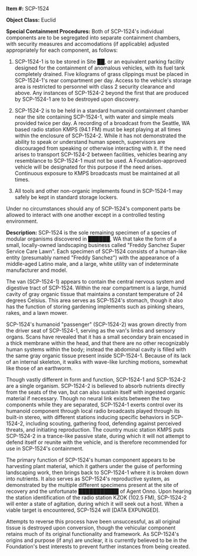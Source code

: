 **Item #:** SCP-1524

**Object Class:** Euclid

**Special Containment Procedures:** Both of SCP-1524's individual components are to be segregated into separate containment chambers, with security measures and accomodations (if applicable) adjusted appropriately for each component, as follows:

1) SCP-1524-1 is to be stored in Site ██, or an equivalent parking facility designed for the containment of anomalous vehicles, with its fuel tank completely drained. Five kilograms of grass clippings must be placed in SCP-1524-1's rear compartment per day. Access to the vehicle's storage area is restricted to personnel with class 2 security clearance and above. Any instances of SCP-1524-2 beyond the first that are produced by SCP-1524-1 are to be destroyed upon discovery.

2) SCP-1524-2 is to be held in a standard humanoid containment chamber near the site containing SCP-1524-1, with water and simple meals provided twice per day. A recording of a broadcast from the Seattle, WA based radio station KMPS (94.1 FM) must be kept playing at all times within the enclosure of SCP-1524-2. While it has not demonstrated the ability to speak or understand human speech, supervisors are discouraged from speaking or otherwise interacting with it. If the need arises to transport SCP-1524-2 between facilities, vehicles bearing any resemblance to SCP-1524-1 must not be used. A Foundation-approved vehicle will be designated for this purpose if the need arises. Continuous exposure to KMPS broadcasts must be maintained at all times.

3) All tools and other non-organic implements found in SCP-1524-1 may safely be kept in standard storage lockers.

Under no circumstances should any of SCP-1524's component parts be allowed to interact with one another except in a controlled testing environment.

**Description:** SCP-1524 is the sole remaining specimen of a species of modular organisms discovered in ██████, WA that take the form of a small, locally-owned landscaping business called "Freddy Sanchez Super Service Care Lawn". Each specimen of SCP-1524 consists of a human-like entity (presumably named "Freddy Sanchez") with the appearance of a middle-aged Latino male, and a large, white utility van of indeterminate manufacturer and model.

The van (SCP-1524-1) appears to contain the central nervous system and digestive tract of SCP-1524. Within the rear compartment is a large, humid cavity of gray organic tissue that maintains a constant temperature of 24 degrees Celsius. This area serves as SCP-1524's stomach, though it also has the function of storing gardening implements such as pinking shears, rakes, and a lawn mower.

SCP-1524's humanoid "passenger" (SCP-1524-2) was grown directly from the driver seat of SCP-1524-1, serving as the van's limbs and sensory organs. Scans have revealed that it has a small secondary brain encased in a thick membrane within the head, and that there are no other recognizably human systems within the body; instead the abdominal cavity is filled with the same gray organic tissue present inside SCP-1524-1. Because of its lack of an internal skeleton, it walks with wave-like lurching motions, somewhat like those of an earthworm.

Though vastly different in form and function, SCP-1524-1 and SCP-1524-2 are a single organism. SCP-1524-2 is believed to absorb nutrients directly from the seats of the van, but can also sustain itself with ingested organic material if necessary. Though no neural link exists between the two components while they are separated, SCP-1524-1 exerts control over its humanoid component through local radio broadcasts played through its built-in stereo, with different stations inducing specific behaviors in SCP-1524-2, including scouting, gathering food, defending against perceived threats, and initiating reproduction. The country music station KMPS puts SCP-1524-2 in a trance-like passive state, during which it will not attempt to defend itself or reunite with the vehicle, and is therefore recommended for use in SCP-1524's containment.

The primary function of SCP-1524's human component appears to be harvesting plant material, which it gathers under the guise of performing landscaping work, then brings back to SCP-1524-1 where it is broken down into nutrients. It also serves as SCP-1524's reproductive system, as demonstrated by the multiple different specimens present at the site of recovery and the unfortunate ███████████ of Agent Onno. Upon hearing the station identification of the radio station KZOK (102.5 FM), SCP-1524-2 will enter a state of agitation, during which it will seek out a host. When a viable target is encountered, SCP-1524 will \[DATA EXPUNGED\].

Attempts to reverse this process have been unsuccessful, as all original tissue is destroyed upon conversion, though the vehicular component retains much of its original functionality and framework. As SCP-1524's origins and purpose (if any) are unclear, it is currently believed to be in the Foundation's best interests to prevent further instances from being created.